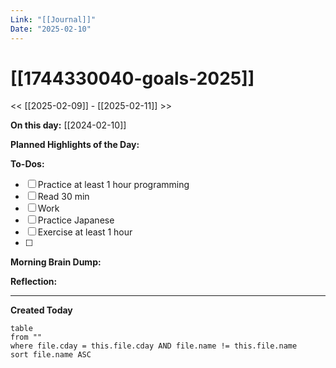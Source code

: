 ```yaml
---
Link: "[[Journal]]"
Date: "2025-02-10"
---
```

# [[1744330040-goals-2025]]

<< [[2025-02-09]] - [[2025-02-11]] >>

**On this day:** [[2024-02-10]]

**Planned Highlights of the Day:**


**To-Dos:**
- [ ] Practice at least 1 hour programming
- [ ] Read 30 min
- [ ] Work
- [ ] Practice Japanese
- [ ] Exercise at least 1 hour
- [ ] 

**Morning Brain Dump:**


**Reflection:**


---
**Created Today**
```dataview
table
from ""
where file.cday = this.file.cday AND file.name != this.file.name
sort file.name ASC
```
